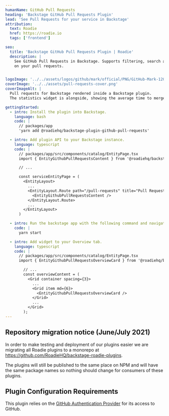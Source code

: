 ```yaml
---
humanName: GitHub Pull Requests
heading: 'Backstage GitHub Pull Requests Plugin'
lead: 'See Pull Requests for your service in Backstage'
attribution:
  text: Roadie
  href: https://roadie.io
  tags: ['frontend']

seo:
  title: 'Backstage GitHub Pull Requests Plugin | Roadie'
  description: |
    See GitHub Pull Requests in Backstage. Supports filtering, search and statistics
    on your pull requests.


logoImage: '../../assets/logos/github/mark/official/PNG/GitHub-Mark-120px-plus2.png'
coverImage: '../../assets/pull-requests-cover.png'
coverImageAlt: |
  Pull requests for Backstage rendered inside a Backstage plugin.
  The statistics widget is alongside, showing the average time to merge a PR.

gettingStarted:
  - intro: Install the plugin into Backstage.
    language: bash
    code: |
      // packages/app
      'yarn add @roadiehq/backstage-plugin-github-pull-requests'

  - intro: Add plugin API to your Backstage instance.
    language: typescript
    code: |
      // packages/app/src/components/catalog/EntityPage.tsx
      import { EntityGithubPullRequestsContent } from '@roadiehq/backstage-plugin-github-pull-requests';

      // ...

      const serviceEntityPage = (
        <EntityLayout>
          ...
          <EntityLayout.Route path="/pull-requests" title="Pull Requests">
            <EntityGithubPullRequestsContent />
          </EntityLayout.Route>
          ...
        </EntityLayout>
      )

  - intro: Run the backstage app with the following command and navigate to the services tab.
    code: |
      yarn start

  - intro: Add widget to your Overview tab.
    language: typescript
    code: |
      // packages/app/src/components/catalog/EntityPage.tsx
      import { EntityGithubPullRequestsOverviewCard } from '@roadiehq/backstage-plugin-github-pull-requests';

        // ...
        const overviewContent = (
          <Grid container spacing={3}>
            ...
            <Grid item md={6}>
              <EntityGithubPullRequestsOverviewCard />
            </Grid>
            ...
          </Grid>
        );
---
```



## Repository migration notice (June/July 2021)

In order to make testing and deployment of our plugins easier we are migrating all Roadie plugins to a monorepo at https://github.com/RoadieHQ/backstage-roadie-plugins.

The plugins will still be published to the same place on NPM and will have the same package names so nothing should change for consumers of these plugins.

## Plugin Configuration Requirements

This plugin relies on the [GitHub Authentication Provider](https://backstage.io/docs/auth/github/provider) for its access to GitHub.


